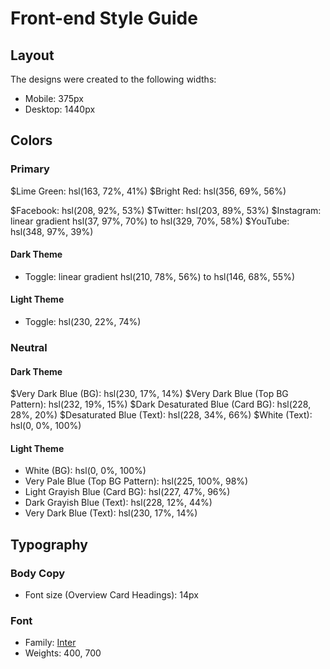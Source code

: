 # Front-end Style Guide

## Layout

The designs were created to the following widths:

- Mobile: 375px
- Desktop: 1440px

## Colors

### Primary

$Lime Green: hsl(163, 72%, 41%)
$Bright Red: hsl(356, 69%, 56%)

$Facebook: hsl(208, 92%, 53%)
$Twitter: hsl(203, 89%, 53%)
$Instagram: linear gradient hsl(37, 97%, 70%) to hsl(329, 70%, 58%)
$YouTube: hsl(348, 97%, 39%)

#### Dark Theme

- Toggle: linear gradient hsl(210, 78%, 56%) to hsl(146, 68%, 55%)

#### Light Theme

- Toggle: hsl(230, 22%, 74%)

### Neutral

#### Dark Theme

$Very Dark Blue (BG): hsl(230, 17%, 14%)
$Very Dark Blue (Top BG Pattern): hsl(232, 19%, 15%)
$Dark Desaturated Blue (Card BG): hsl(228, 28%, 20%) $Desaturated Blue (Text): hsl(228, 34%, 66%)
\$White (Text): hsl(0, 0%, 100%)

#### Light Theme

- White (BG): hsl(0, 0%, 100%)
- Very Pale Blue (Top BG Pattern): hsl(225, 100%, 98%)
- Light Grayish Blue (Card BG): hsl(227, 47%, 96%)
- Dark Grayish Blue (Text): hsl(228, 12%, 44%)
- Very Dark Blue (Text): hsl(230, 17%, 14%)

## Typography

### Body Copy

- Font size (Overview Card Headings): 14px

### Font

- Family: [Inter](https://fonts.google.com/specimen/Inter)
- Weights: 400, 700

